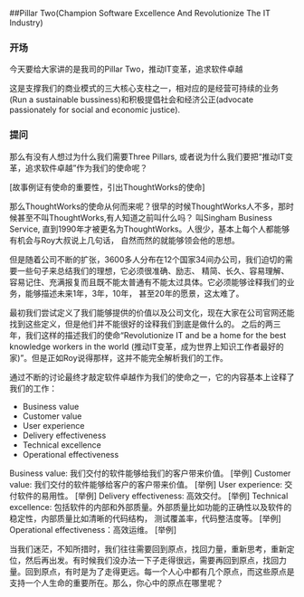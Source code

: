 ##Pillar Two(Champion Software Excellence And Revolutionize The IT Industry)

### 开场
今天要给大家讲的是我司的Pillar Two，推动IT变革，追求软件卓越

这是支撑我们的商业模式的三大核心支柱之一，相对应的是经营可持续的业务(Run a sustainable bussiness)和积极提倡社会和经济公正(advocate passionately for social and economic justice).

### 提问
那么有没有人想过为什么我们需要Three Pillars, 或者说为什么我们要把“推动IT变革，追求软件卓越”作为我们的使命呢？

[故事例证有使命的重要性，引出ThoughtWorks的使命]

那么ThoughtWorks的使命从何而来呢？很早的时候ThoughtWorks人不多，那时候甚至不叫ThoughtWorks,有人知道之前叫什么吗？
叫Singham Business Service, 直到1990年才被更名为ThoughtWorks。人很少，基本上每个人都能够有机会与Roy大叔说上几句话，
自然而然的就能够领会他的思想。

但是随着公司不断的扩张，3600多人分布在12个国家34间办公司，我们迫切的需要一些句子来总结我们的理想，它必须很准确、励志、
精简、长久、容易理解、容易记住、充满报复而且既不能太普通有不能太过具体。它必须能够诠释我们的业务，能够描述未来1年，3年，10年，
甚至20年的愿景，这太难了。

最初我们尝试定义了我们能够提供的价值以及公司文化，现在大家在公司官网还能找到这些定义，但是他们并不能很好的诠释我们到底是做什么的。
之后的两三年，我们这样的描述我们的使命“Revolutionize IT and be a home for the best knowledge workers in the world
(推动IT变革，成为世界上知识工作者最好的家)”。但是正如Roy说得那样，这并不能完全解析我们的工作。

通过不断的讨论最终才敲定软件卓越作为我们的使命之一，它的内容基本上诠释了我们的工作：

* Business value
* Customer value
* User experience
* Delivery effectiveness
* Technical excellence
* Operational effectiveness

Business value: 我们交付的软件能够给我们的客户带来价值。
[举例]
Customer value: 我们交付的软件能够给客户的客户带来价值。
[举例]
User experience: 交付软件的易用性。
[举例]
Delivery effectiveness: 高效交付。
[举例]
Technical excellence: 包括软件的内部和外部质量。外部质量比如功能的正确性以及软件的稳定性，内部质量比如清晰的代码结构，
测试覆盖率，代码整洁度等。
[举例]
Operational effectiveness：高效运维。
[举例]

当我们迷茫，不知所措时，我们往往需要回到原点，找回力量，重新思考，重新定位，然后再出发。有时候我们没办法一下子走得很远，需要再回到原点，找回力量。回到原点，有时是为了走得更远。每一个人心中都有几个原点，而这些原点是支持一个人生命的重要所在。那么，你心中的原点在哪里呢？
